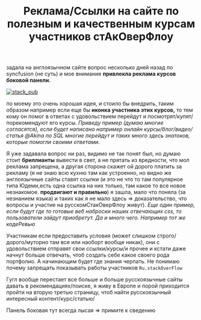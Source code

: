 ﻿---
title: "Реклама/Cсылки на сайте по полезным и качественным курсам участников стАкОверФлоу"
se.owner.user_id: 264178
se.owner.display_name: "Dev18"
se.owner.link: "https://ru.meta.stackoverflow.com/users/264178/dev18"
se.link: "https://ru.meta.stackoverflow.com/questions/12686/%d0%a0%d0%b5%d0%ba%d0%bb%d0%b0%d0%bc%d0%b0-c%d1%81%d1%8b%d0%bb%d0%ba%d0%b8-%d0%bd%d0%b0-%d1%81%d0%b0%d0%b9%d1%82%d0%b5-%d0%bf%d0%be-%d0%bf%d0%be%d0%bb%d0%b5%d0%b7%d0%bd%d1%8b%d0%bc-%d0%b8-%d0%ba%d0%b0%d1%87%d0%b5%d1%81%d1%82%d0%b2%d0%b5%d0%bd%d0%bd%d1%8b%d0%bc-%d0%ba%d1%83%d1%80%d1%81%d0%b0%d0%bc-%d1%83%d1%87%d0%b0%d1%81%d1%82%d0%bd%d0%b8%d0%ba%d0%be%d0%b2-%d1%81%d1%82%d0%90%d0%ba%d0%9e%d0%b2%d0%b5%d1%80%d0%a4%d0%bb%d0%be"
se.question_id: 12686
se.post_type: question
---
<p>задала на англоязычном сайте вопрос несколько дней назад по syncfusion (не суть) и мое внимание <strong>привлекла реклама курсов боковой панели.</strong></p>
<p><a href="https://i.stack.imgur.com/ovqi5.png" rel="nofollow noreferrer"><img src="https://i.stack.imgur.com/ovqi5.png" alt="stack_pub" /></a></p>
<p>по моему это очень хорошая идея, и стоило бы внедрить, таким образом например если еще бы <strong>иконка участника этих курсов,</strong> то тем кому он помог в ответах с удовольствием перейдут и посмотрят/купят/порекомендуют его курсы. <em>Приведу пример (думаю многие согласятся), если будет написано например онлайн курсы/блог/видео/статья @Akina  по SQL многие перейдут и таких много здесь знатоков, которые помогли своими ответами.</em></p>
<p>Я уже задавала вопрос ни раз, видимо не так понят был, но думаю стоит <strong>бриллианты</strong> вывести в свет, а не прятать из вредности, что мол реклама запрещена, а другая сторона скажет ой дорого платить за рекламу (я не знаю всю кухню там как устроенно, но видно же англоязычные сайты ставят ссылки (и это не что то там популярное типа Юдеми,есть одна ссылка на них только, там какое то все новое незнакомое. <strong>продвигают и правильно</strong>) я зашла, мало что поняла (за незнанием языка) и таких как я не мало здесь =&gt; доказательство, что вопросы и участие на русскомСтакОверФлоу живут). <em>Еще один пример, если будут где то готовые веб наброски наших отвечающих css, то пользователи зайдут приобретут. Да и много чего.</em> <em>Например тот же кодеРевью</em></p>
<p>Участникам если предоставить условия (может слишком строго/дорого/муторно там все или наоборт вообще никак), они с удовольствием отправят свои ссылки/курсы/и прочее и кстати даже начнут больше отвечать, чтоб создать себе какое своего рода портфолио. А начинающим будет где знания черпать. Не понимаю почему запрещать показывать работы участников <code>Ru.stackOverFlow</code></p>
<p>Гугл вообще перестает все больше и больше русскоязычные сайты давать в рекомендациях/поиске, я живу в Европе и порой приходится пройти на вторую третью страницу, чтоб найти русскоязычный интересный контент/курс/статью/</p>
<p>Панель боковая тут всегда лысая =&gt; примите к сведению</p>
